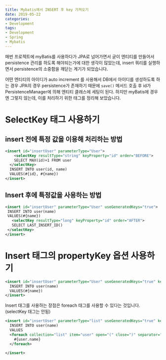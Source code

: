 ```yaml
---
title: Mybatis에서 INSERT 후 key 가져오기
date: 2019-05-22
categories:
- Development
tags:
- Development
- Spring
- Mybatis
---
```

매번 프로젝트에 myBatis를 사용하다가 JPA로 넘어가면서 굳이 엔티티를 만들어서 persistence 관리를 하도록 해야되는가에 대한 생각이 많았는데, insert 쿼리를 실행하면서 persistence의 소중함을 깨닫는 계기가 되었습니다.

어떤 엔티티의 아이디가 auto increment 를 사용해서 DB에서 아이디를 생성하도록 하는 경우 JPA의 경우 persistence가 존재하기 때문에 `save()` 메서드 호출 후 id가 PersistenceManager에 의해 엔티티 클래스에 세팅이 된다. 하지만 myBatis에 경우엔 그렇지 않는데, 이를 처리하기 위한 태그를 정리해 보았습니다.

# SelectKey 태그 사용하기

## insert 전에 특정 값을 이용해 처리하는 방법

```xml
<insert id="insertUser" parameterType="User">
	<selectKey resultType="string" keyProperty="id" order="BEFORE">
  	SELECT MAX(id)+1 FROM user
  </selectKey>
  INSERT INTO user(id, name)
  VALUES(#{id}, #{name})
</insert>
```

## Insert 후에 특정값을 사용하는 방법

 ```xml
<insert id="insertUser" parameterType="User" useGeneratedKeys="true">
  INSERT INTO user(name)
  VALUES(#{name})
	<selectKey resultType="long" keyProperty="id" order="AFTER">
  	SELECT LAST_INSERT_ID()
  </selectKey>
</insert>
 ```



# Insert 태그의 propertyKey 옵션 사용하기

```xml
<insert id="insertUser" parameterType="User" useGeneratedKeys="true" keyProperty="id">
  INSERT INTO user(name)
  VALUES(#{name})
</insert>
```

Insert 태그를 사용하는 장점은 foreach 태그를 사용할 수 있다는 것입니다. (selectKey 태그는 안됨)

```xml
<insert id="insertUser" parameterType="list" useGeneratedKeys="true" keyProperty="id">
  INSERT INTO user(name)
  VALUES
  <foreach collection="list" item="user" open="(" close=")" separator=",">
    #{user.name}
  </foreach>
  
</insert>
```

